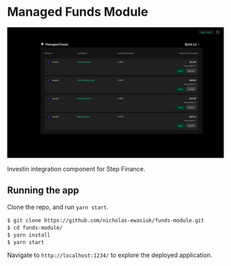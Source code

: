 # Managed Funds Module

<img src="/src/assets/step-finance-01.png">

Investin integration component for Step Finance.

## Running the app

Clone the repo, and run `yarn start`.

```bash
$ git clone https://github.com/nicholas-ewasiuk/funds-module.git
$ cd funds-module/
$ yarn install
$ yarn start
```

Navigate to `http://localhost:1234/` to explore the deployed application.